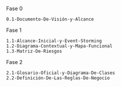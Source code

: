 Fase 0

	0.1-Documento-De-Visión-y-Alcance

Fase 1

	1.1-Alcance-Inicial-y-Event-Storming
	1.2-Diagrama-Contextual-y-Mapa-Funcional
	1.3-Matriz-De-Riesgos	

Fase 2

	2.1-Glosario-Oficial-y-Diagrama-De-Clases
	2.2-Definición-De-Las-Reglas-De-Negocio
